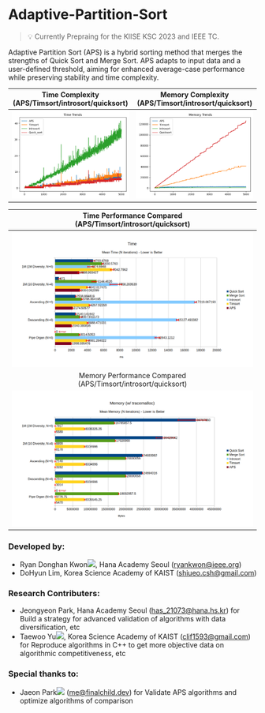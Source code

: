 # Adaptive-Partition-Sort

> 💡 Currently Prepraing for the KIISE KSC 2023 and IEEE TC.

Adaptive Partition Sort (APS) is a hybrid sorting method that merges the strengths of Quick Sort and Merge Sort. APS adapts to
input data and a user-defined threshold, aiming for enhanced average-case performance while preserving stability and
time complexity.

Time Complexity <br/> (APS/Timsort/introsort/quicksort)           |  Memory Complexity <br/> (APS/Timsort/introsort/quicksort)  
:-------------------------:|:-------------------------:
![tc_aps_timsort_introsort_quicksort](images/tc_aps_timsort_introsort_quicksort.png) | ![mc_aps_timsort_introsort_quicksort](images/mc_aps_timsort_introsort_quicksort.png)

| Time Performance Compared <br/> (APS/Timsort/introsort/quicksort)           |  
|:-------------------------:|
| <img src="images/perf_time.png" width="800px"/> | 
| Memory Performance Compared <br/> (APS/Timsort/introsort/quicksort)  |
| <img src="images/perf_mem.png" width="800px"/> |

### Developed by:

- Ryan Donghan Kwon[<img src="https://orcid.org/assets/vectors/orcid.logo.icon.svg" width="16px">](https://orcid.org/0000-0003-3458-1301), Hana Academy Seoul (ryankwon@ieee.org)
- DoHyun Lim, Korea Science Academy of KAIST (shiueo.csh@gmail.com)

### Research Contributers:
- Jeongyeon Park, Hana Academy Seoul (has_21073@hana.hs.kr) for Build a strategy for advanced validation of algorithms with data diversification, etc
- Taewoo Yu[<img src="https://orcid.org/assets/vectors/orcid.logo.icon.svg" width="16px">](https://orcid.org/0009-0003-3666-1791), Korea Science Academy of KAIST (clif1593@gmail.com) for Reproduce algorithms in C++ to get more objective data on algorithmic competitiveness, etc

### Special thanks to:

- Jaeon Park[<img src="https://orcid.org/assets/vectors/orcid.logo.icon.svg" width="16px">](https://orcid.org/0009-0008-3144-4903) (me@finalchild.dev) for Validate APS algorithms and optimize algorithms of comparison

